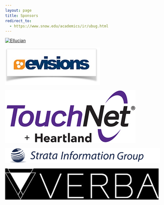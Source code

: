 ```yaml
---
layout: page
title: Sponsors
redirect_to:
  - https://www.snow.edu/academics/ir/ubug.html
---
```


[![Ellucian](/img/ellucian.jpeg)][ellucian]

[![Evisions](/img/250-logo-evisions.png)][evisions]

[![Touchnet](/img/TouchNet+heartland_Logo_RGB.jpg)][touchnet]

[![Strata](/img/strata.gif)][strata]       

[![Verba](/img/VerbaLogo.png)][verba]

[ellucian]: http://www.ellucian.com/
[evisions]: http://www.evisions.com/
[touchnet]: http://http://www.touchnet.com/
[strata]: http://www.sigcorp.com/
[verba]: http://www.verbasoftware.com/



